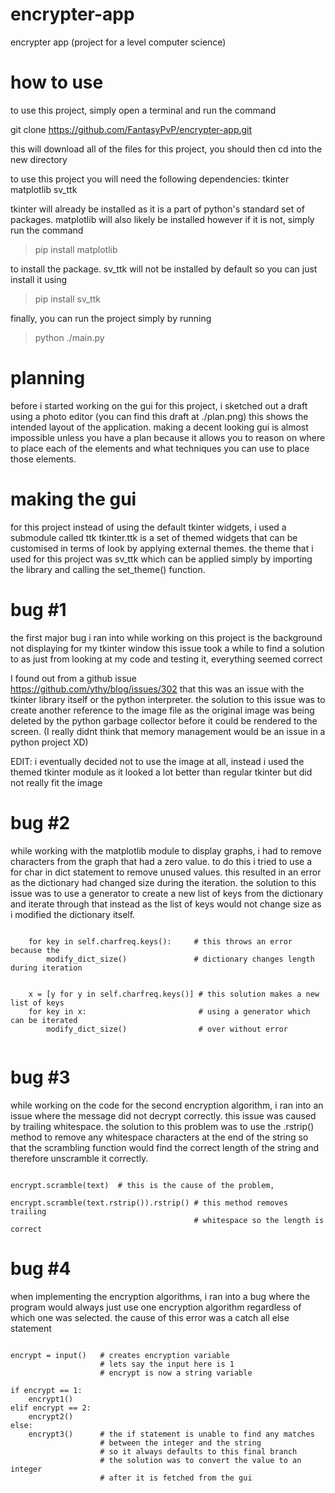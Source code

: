 # encrypter-app
encrypter app (project for a level computer science)

# how to use

to use this project, simply open a terminal and run the command

git clone https://github.com/FantasyPvP/encrypter-app.git

this will download all of the files for this project, you should then cd into the new directory

to use this project you will need the following dependencies:
tkinter
matplotlib
sv_ttk

tkinter will already be installed as it is a part of python's standard set of packages.
matplotlib will also likely be installed however if it is not, simply run the command

> pip install matplotlib

to install the package.
sv_ttk will not be installed by default so you can just install it using 

> pip install sv_ttk 

finally, you can run the project simply by running 

> python ./main.py

# planning

before i started working on the gui for this project, i sketched out a draft using a photo editor
(you can find this draft at ./plan.png) 
this shows the intended layout of the application. 
making a decent looking gui is almost impossible unless you have a plan because it allows you to reason
on where to place each of the elements and what techniques you can use to place those elements.

# making the gui

for this project instead of using the default tkinter widgets, i used a submodule called ttk
tkinter.ttk is a set of themed widgets that can be customised in terms of look by applying external themes. the theme
that i used for this project was sv_ttk which can be applied simply by importing the library and
calling the set_theme() function.


# bug #1

the first major bug i ran into while working on this project is the background not displaying for my tkinter window
this issue took a while to find a solution to as just from looking at my code and testing it, everything seemed correct

I found out from a github issue  
https://github.com/ythy/blog/issues/302 
that this was an issue with the tkinter library itself or the python interpreter. the solution to this issue was to create another reference
to the image file as the original image was being deleted by the python garbage collector 
before it could be rendered to the screen. (I really didnt think that memory management would be an issue in a python project XD)

EDIT: i eventually decided not to use the image at all, instead i used the themed tkinter module as it looked a lot
better than regular tkinter but did not really fit the image

# bug #2

while working with the matplotlib module to display graphs, i had to remove characters from the graph that had a zero value. to do this i tried to use a for char in dict statement to remove unused values. this resulted in an error as the dictionary had changed size during the iteration. 
the solution to this issue was to use a generator to create a new list of keys from the dictionary and iterate through that instead as the list of keys would not change size as i modified the dictionary itself. 


```{python}

    for key in self.charfreq.keys():     # this throws an error because the
        modify_dict_size()               # dictionary changes length during iteration


    x = [y for y in self.charfreq.keys()] # this solution makes a new list of keys
    for key in x:                         # using a generator which can be iterated
        modify_dict_size()                # over without error
 

```







# bug #3

while working on the code for the second encryption algorithm, i ran into an issue where the message did not decrypt correctly. this issue was caused by trailing whitespace.
the solution to this problem was to use the .rstrip() method to remove any whitespace characters at the end of the string so that the 
scrambling function would find the correct length of the string and therefore unscramble it correctly.

```{python}

encrypt.scramble(text)  # this is the cause of the problem,

encrypt.scramble(text.rstrip()).rstrip() # this method removes trailing
                                         # whitespace so the length is correct

```



# bug #4

when implementing the encryption algorithms, i ran into a bug where the program would always just use one
encryption algorithm regardless of which one was selected. the cause of this error was a catch all else statement

```{python}

encrypt = input()   # creates encryption variable
                    # lets say the input here is 1
                    # encrypt is now a string variable

if encrypt == 1:
    encrypt1()
elif encrypt == 2:
    encrypt2()
else:
    encrypt3()      # the if statement is unable to find any matches 
                    # between the integer and the string
                    # so it always defaults to this final branch
                    # the solution was to convert the value to an integer 
                    # after it is fetched from the gui
```